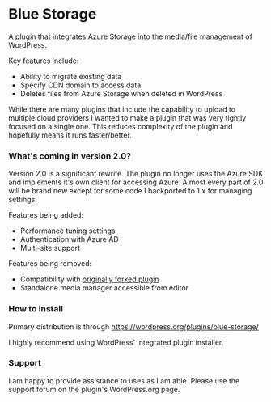 # Blue Storage
A plugin that integrates Azure Storage into the media/file management of WordPress.

Key features include:
* Ability to migrate existing data
* Specify CDN domain to access data
* Deletes files from Azure Storage when deleted in WordPress

While there are many plugins that include the capability to upload to multiple cloud providers I wanted to make a plugin
that was very tightly focused on a single one. This reduces complexity of the plugin and hopefully means it runs
faster/better.

### What's coming in version 2.0?
Version 2.0 is a significant rewrite. The plugin no longer uses the Azure SDK and implements it's own client for
accessing Azure. Almost every part of 2.0 will be brand new except for some code I backported to 1.x for managing
settings.

Features being added:
* Performance tuning settings
* Authentication with Azure AD
* Multi-site support

Features being removed:
* Compatibility with [originally forked plugin](https://wordpress.org/plugins/windows-azure-storage/)
* Standalone media manager accessible from editor

### How to install
Primary distribution is through https://wordpress.org/plugins/blue-storage/

I highly recommend using WordPress' integrated plugin installer.

### Support
I am happy to provide assistance to uses as I am able. Please use the support forum on the plugin's WordPress.org page.
